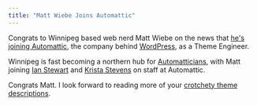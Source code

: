 ```yaml
---
title: "Matt Wiebe Joins Automattic"
---
```

<p>Congrats to Winnipeg based web nerd Matt Wiebe on the news that <a href="https://somadesign.ca/2012/goodbye-soma-hello-automattic/">he's joining Automattic</a>, the company behind <a href="https://wordpress.org/">WordPress</a>, as a Theme Engineer.</p>
<p>Winnipeg is fast becoming a northern hub for <a href="https://automattic.com/work-with-us/">Automat­ti­cians</a>, with Matt joining <a href="https://iandanielstewart.com/">Ian Stewart</a> and <a href="https://kristastevens.com/">Krista Stevens</a> on staff at Automattic.</p>
<p>Congrats Matt. I look forward to reading more of your <a href="https://somadesign.ca/projects/the-erudite/">crotchety theme descriptions</a>.</p>
